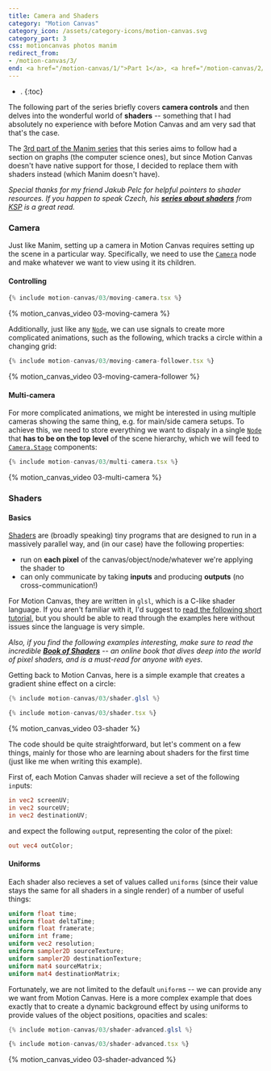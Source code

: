 ```yaml
---
title: Camera and Shaders
category: "Motion Canvas"
category_icon: /assets/category-icons/motion-canvas.svg
category_part: 3
css: motioncanvas photos manim
redirect_from:
- /motion-canvas/3/
end: <a href="/motion-canvas/1/">Part 1</a>, <a href="/motion-canvas/2/">Part 2</a>, <strong>→ Part 3 ←</strong>
---
```


- .
{:toc}

The following part of the series briefly covers **camera controls** and then delves into the wonderful world of **shaders** -- something that I had absolutely no experience with before Motion Canvas and am very sad that that's the case.

The [3rd part of the Manim series](/manim/camera-and-graphs/) that this series aims to follow had a section on graphs (the computer science ones), but since Motion Canvas doesn't have native support for those, I decided to replace them with shaders instead (which Manim doesn't have).

_Special thanks for my friend Jakub Pelc for helpful pointers to shader resources.
If you happen to speak Czech, his **[series about shaders](https://ksp.mff.cuni.cz/h/ulohy/33/zadani1.html#task-33-1-S)** from [KSP](https://ksp.mff.cuni.cz/) is a great read._

### Camera

Just like Manim, setting up a camera in Motion Canvas requires setting up the scene in a particular way.
Specifically, we need to use the [`Camera`](https://motioncanvas.io/api/2d/components/Camera/) node and make whatever we want to view using it its children.

#### Controlling

```typescript
{% include motion-canvas/03/moving-camera.tsx %}
```

{% motion_canvas_video 03-moving-camera %}

Additionally, just like any [`Node`](https://motioncanvas.io/api/2d/components/Node), we can use signals to create more complicated animations, such as the following, which tracks a circle within a changing grid:

```typescript
{% include motion-canvas/03/moving-camera-follower.tsx %}
```

{% motion_canvas_video 03-moving-camera-follower %}

#### Multi-camera

For more complicated animations, we might be interested in using multiple cameras showing the same thing, e.g. for main/side camera setups.
To achieve this, we need to store everything we want to dispaly in a single [`Node`](https://motioncanvas.io/api/2d/components/Node) that **has to be on the top level** of the scene hierarchy, which we will feed to [`Camera.Stage`](https://motioncanvas.io/api/2d/components/Camera/#static-Stage) components:

```typescript
{% include motion-canvas/03/multi-camera.tsx %}
```

{% motion_canvas_video 03-multi-camera %}

### Shaders

#### Basics

[Shaders](https://developer.mozilla.org/en-US/docs/Games/Techniques/3D_on_the_web/GLSL_Shaders#fragment_shaders) are (broadly speaking) tiny programs that are designed to run in a massively parallel way, and (in our case) have the following properties:
- run on **each pixel** of the canvas/object/node/whatever we're applying the shader to
- can only communicate by taking **inputs** and producing **outputs** (no cross-communication!)

For Motion Canvas, they are written in `glsl`, which is a C-like shader language.
If you aren't familiar with it, I'd suggest to [read the following short tutorial](https://learnopengl.com/Getting-started/Shaders), but you should be able to read through the examples here without issues since the language is very simple.

_Also, if you find the following examples interesting, make sure to read the incredible [**Book of Shaders**](https://thebookofshaders.com/examples/) -- an online book that dives deep into the world of pixel shaders, and is a must-read for anyone with eyes._

Getting back to Motion Canvas, here is a simple example that creates a gradient shine effect on a circle:

```glsl
{% include motion-canvas/03/shader.glsl %}
```

```typescript
{% include motion-canvas/03/shader.tsx %}
```

{% motion_canvas_video 03-shader %}

The code should be quite straightforward, but let's comment on a few things, mainly for those who are learning about shaders for the first time (just like me when writing this example).

First of, each Motion Canvas shader will recieve a set of the following `in`puts:

```glsl
in vec2 screenUV;
in vec2 sourceUV;
in vec2 destinationUV;
```

and expect the following `out`put, representing the color of the pixel:
```glsl
out vec4 outColor;
```

#### Uniforms

Each shader also recieves a set of values called `uniforms` (since their value stays the same for all shaders in a single render) of a number of useful things:

```glsl
uniform float time;
uniform float deltaTime;
uniform float framerate;
uniform int frame;
uniform vec2 resolution;
uniform sampler2D sourceTexture;
uniform sampler2D destinationTexture;
uniform mat4 sourceMatrix;
uniform mat4 destinationMatrix;
```

Fortunately, we are not limited to the default `uniform`s -- we can provide any we want from Motion Canvas.
Here is a more complex example that does exactly that to create a dynamic background effect by using uniforms to provide values of the object positions, opacities and scales:

```glsl
{% include motion-canvas/03/shader-advanced.glsl %}
```

```typescript
{% include motion-canvas/03/shader-advanced.tsx %}
```

{% motion_canvas_video 03-shader-advanced %}



<script>
const toggleButtons = document.querySelectorAll('button');

toggleButtons.forEach(button => {
  button.addEventListener('click', function() {
    const parentSection = this.parentElement;

    let childDivs = parentSection.querySelectorAll('.ct');

    if (childDivs[0].style.display === 'none') {
      childDivs[0].style.display = 'block';
      childDivs[1].style.display = 'none';
    } else {
      childDivs[0].style.display = 'none';
      childDivs[1].style.display = 'block';
    }

    childDivs = parentSection.querySelectorAll('.bt');

    if (childDivs[0].style.display === 'none') {
      childDivs[0].style.display = 'block';
      childDivs[1].style.display = 'none';
    } else {
      childDivs[0].style.display = 'none';
      childDivs[1].style.display = 'block';
    }
  });
});
</script>
